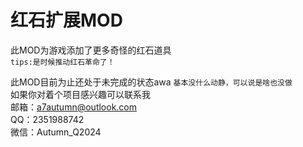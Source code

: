 # 红石扩展MOD
此MOD为游戏添加了更多奇怪的红石道具  
`tips:是时候推动红石革命了！`

此MOD目前为止还处于未完成的状态awa `基本没什么动静，可以说是啥也没做`  
如果你对着个项目感兴趣可以联系我  
邮箱：a7autumn@outlook.com  
QQ：2351988742  
微信：Autumn_Q2024